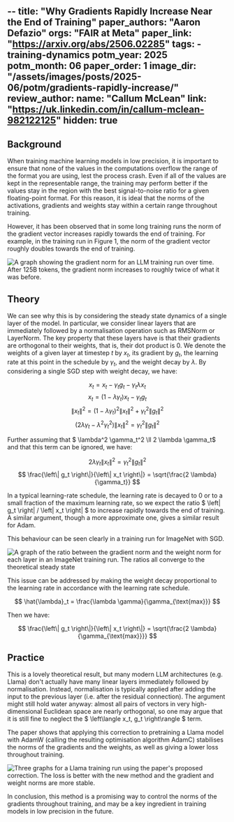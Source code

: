 --
title: "Why Gradients Rapidly Increase Near the End of Training"
paper_authors: "Aaron Defazio"
orgs: "FAIR at Meta"
paper_link: "https://arxiv.org/abs/2506.02285"
tags:
    - training-dynamics
potm_year: 2025
potm_month: 06
paper_order: 1
image_dir: "/assets/images/posts/2025-06/potm/gradients-rapidly-increase/"
review_author:
    name: "Callum McLean"
    link: "https://uk.linkedin.com/in/callum-mclean-982122125"
hidden: true
---

## Background

When training machine learning models in low precision, it is important to ensure that none of the values in the computations overflow the range of the format you are using, lest the process crash. Even if all of the values are kept in the representable range, the training may perform better if the values stay in the region with the best signal-to-noise ratio for a given floating-point format. For this reason, it is ideal that the norms of the activations, gradients and weights stay within a certain range throughout training.

However, it has been observed that in some long training runs the norm of the gradient vector increases rapidly towards the end of training. For example, in the training run in Figure 1, the norm of the gradient vector roughly doubles towards the end of training.

<img src="{{ page.image_dir | append: 'figure-1.png' | relative_url }}" alt="A graph showing the gradient norm for an LLM training run over time. After 125B tokens, the gradient norm increases to roughly twice of what it was before.">

## Theory

We can see why this is by considering the steady state dynamics of a single layer of the model. In particular, we consider linear layers that are immediately followed by a normalisation operation such as RMSNorm or LayerNorm. The key property that these layers have is that their gradients are orthogonal to their weights, that is, their dot product is 0. We denote the weights of a given layer at timestep $t$ by $x_t$, its gradient by $g_t$, the learning rate at this point in the schedule by $\gamma_t$, and the weight decay by $\lambda$. By considering a single SGD step with weight decay, we have:

$$ x_t = x_t - \gamma_t g_t - \gamma_t \lambda x_t $$
$$ x_t = (1 - \lambda \gamma_t) x_t - \gamma_t g_t $$
$$ \left\| x_t \right\| ^2 = (1 - \lambda \gamma_t)^2 \left\| x_t \right\| ^2 + \gamma_t ^ 2 \left\| g_t \right\| ^2 $$
$$ (2 \lambda \gamma_t - \lambda^2 \gamma_t^2) \left\| x_t \right\| ^2 = \gamma_t^2 \left\| g_t \right\| ^2 $$

Further assuming that $ \lambda^2 \gamma_t^2 \ll 2 \lambda \gamma_t$ and that this term can be ignored, we have:

$$ 2 \lambda \gamma_t \left\| x_t \right\| ^2 = \gamma_t^2 \left\| g_t \right\| ^2 $$
$$ \frac{\left\| g_t \right\|}{\left\| x_t \right\|} = \sqrt{\frac{2 \lambda}{\gamma_t}} $$

In a typical learning-rate schedule, the learning rate is decayed to 0 or to a small fraction of the maximum learning rate, so we expect the ratio $ \left\| g_t \right| / \left\| x_t \right| $ to increase rapidly towards the end of training. A similar argument, though a more approximate one, gives a similar result for Adam.

This behaviour can be seen clearly in a training run for ImageNet with SGD.

<img src="{{ page.image_dir | append: 'figure-2.png' | relative_url }}" alt="A graph of the ratio between the gradient norm and the weight norm for each layer in an ImageNet training run. The ratios all converge to the theoretical steady state">

This issue can be addressed by making the weight decay proportional to the learning rate in accordance with the learning rate schedule.

$$ \hat{\lambda}_t = \frac{\lambda \gamma}{\gamma_{\text{max}}} $$

Then we have:

$$ \frac{\left\| g_t \right\|}{\left\| x_t \right\|} = \sqrt{\frac{2 \lambda}{\gamma_{\text{max}}}} $$

## Practice

This is a lovely theoretical result, but many modern LLM architectures (e.g. Llama) don't actually have many linear layers immediately followed by normalisation.
Instead, normalisation is typically applied after adding the input to the previous layer (i.e. after the residual connection).
The argument might still hold water anyway: almost all pairs of vectors in very high-dimensional Euclidean space are nearly orthogonal, so one may argue that it is still 
fine to neglect the $ \left\langle x_t, g_t \right\rangle $ term.

The paper shows that applying this correction to pretraining a Llama model with AdamW (calling the resulting optimisation algorithm AdamC) stabilises the norms of the 
gradients and the weights, as well as giving a lower loss throughout training.

<img src="{{ page.image_dir | append: 'figure-4.png' | relative_url }}" alt="Three graphs for a Llama training run using the paper's proposed correction. The loss is better with the new method and the gradient and weight norms are more stable.">

In conclusion, this method is a promising way to control the norms of the gradients throughout training, and may be a key ingredient in training models in low precision in 
the future.